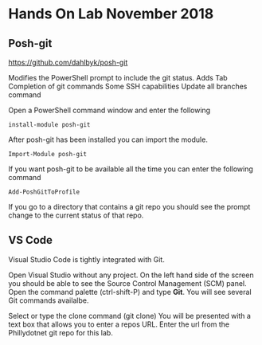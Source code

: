 # Hands On Lab November 2018
## Posh-git
https://github.com/dahlbyk/posh-git 

Modifies the PowerShell prompt to include the git status. 
Adds Tab Completion of git commands
Some SSH capabilities
Update all branches command

Open a PowerShell command window and enter the following
```
install-module posh-git
```

After posh-git has been installed you can import the module.
```
Import-Module posh-git
```

If you want posh-git to be available all the time you can enter the following command
```
Add-PoshGitToProfile
```

If you go to a directory that contains a git repo you should see the prompt change to the current status of that repo.

## VS Code
Visual Studio Code is tightly integrated with Git. 

Open Visual Studio without any project. On the left hand side of the screen you should be able to see the Source Control Management (SCM) panel.
Open the command palette (ctrl-shift-P) and type **Git**. You will see several Git commands availalbe.

Select or type the clone command (git clone) 
You will be presented with a text box that allows you to enter a repos URL.
Enter the url from the Phillydotnet git repo for this lab.
